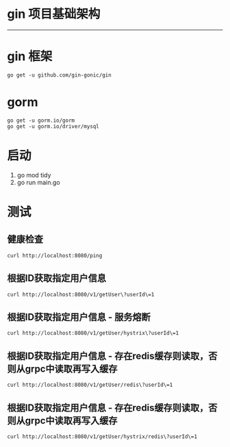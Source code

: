 # gin 项目基础架构

---


# gin 框架
```
go get -u github.com/gin-gonic/gin
```

# gorm
 ```
go get -u gorm.io/gorm
go get -u gorm.io/driver/mysql
```

# 启动
1. go mod tidy
2. go run main.go

# 测试
## 健康检查
```
curl http://localhost:8080/ping
```

## 根据ID获取指定用户信息
```
curl http://localhost:8080/v1/getUser\?userId\=1
```
## 根据ID获取指定用户信息 - 服务熔断
```
curl http://localhost:8080/v1/getUser/hystrix\?userId\=1
```
## 根据ID获取指定用户信息 - 存在redis缓存则读取，否则从grpc中读取再写入缓存
```
curl http://localhost:8080/v1/getUser/redis\?userId\=1
```
## 根据ID获取指定用户信息 - 存在redis缓存则读取，否则从grpc中读取再写入缓存
```
curl http://localhost:8080/v1/getUser/hystrix/redis\?userId\=1
```